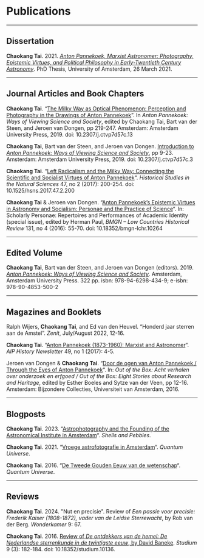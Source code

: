 # Publications
------
## Dissertation

**Chaokang Tai**. 2021. [_Anton Pannekoek, Marxist Astronomer: Photography, Epistemic Virtues, and Political Philosophy in Early-Twentieth Century Astronomy_](https://hdl.handle.net/11245.1/ffd11908-9018-492c-8805-952387d964fc). PhD Thesis, University of Amsterdam, 26 March 2021.

------
## Journal Articles and Book Chapters

**Chaokang Tai**. “[The Milky Way as Optical Phenomenon: Perception and Photography in the Drawings of Anton Pannekoek](https://hcommons.org/deposits/item/hc:26963/)”. In _Anton Pannekoek: Ways of Viewing Science and Society_, edited by Chaokang Tai, Bart van der Steen, and Jeroen van Dongen, pp 219-247. Amsterdam: Amsterdam University Press, 2019. doi: 10.2307/j.ctvp7d57c.13

**Chaokang Tai**, Bart van der Steen, and Jeroen van Dongen. [Introduction to _Anton Pannekoek: Ways of Viewing Science and Society_](https://hcommons.org/deposits/item/hc:26965/), pp 9-23. Amsterdam: Amsterdam University Press, 2019. doi: 10.2307/j.ctvp7d57c.3

**Chaokang Tai**. “[Left Radicalism and the Milky Way: Connecting the Scientific and Socialist Virtues of Anton Pannekoek](https://hcommons.org/deposits/item/hc:17035/)“. _Historical Studies in the Natural Sciences_ 47, no 2 (2017): 200-254. doi: 10.1525/hsns.2017.47.2.200

**Chaokang Tai** & Jeroen van Dongen. “[Anton Pannekoek’s Epistemic Virtues in Astronomy and Socialism: Personae and the Practice of Science](https://www.bmgn-lchr.nl/articles/10.18352/bmgn-lchr.10264)“. In: Scholarly Personae: Repertoires and Performances of Academic Identity (special issue), edited by Herman Paul, _BMGN – Low Countries Historical Review_ 131, no 4 (2016): 55-70. doi: 10.18352/bmgn-lchr.10264

------
## Edited Volume

**Chaokang Tai**, Bart van der Steen, and Jeroen van Dongen (editors). 2019. [_Anton Pannekoek: Ways of Viewing Science and Society_](https://hcommons.org/deposits/item/hc:26915/). Amsterdam, Amsterdam University Press. 322 pp. isbn: 978-94-6298-434-9; e-isbn: 978-90-4853-500-2

------
## Magazines and Booklets

Ralph Wijers, **Chaokang Tai**, and Ed van den Heuvel. “Honderd jaar sterren aan de Amstel”. _Zenit_, July/August 2022, 12-16.

**Chaokang Tai**. “[Anton Pannekoek (1873-1960): Marxist and Astronomer](https://hcommons.org/deposits/item/hc:20547/)“. _AIP History Newsletter_ 49, no 1 (2017): 4-5.

Jeroen van Dongen & **Chaokang Tai**. “[Door de ogen van Anton Pannekoek / Through the Eyes of Anton Pannekoek](https://issuu.com/bijzonderecollectiesuva/docs/out_of_the_box/12)“. In: _Out of the Box: Acht verhalen over onderzoek en erfgoed / Out of the Box: Eight Stories about Research and Heritage_, edited by Esther Boeles and Sytze van der Veen, pp 12-16. Amsterdam: Bijzondere Collecties, Universiteit van Amsterdam, 2016.

------
## Blogposts

**Chaokang Tai**. 2023. “[Astrophotography and the Founding of the Astronomical Institute in Amsterdam](https://www.shellsandpebbles.com/2023/09/11/astrophotography-and-the-founding-of-the-astronomical-institute-in-amsterdam/)“. _Shells and Pebbles_.

**Chaokang Tai**. 2021. “[Vroege astrofotografie in Amsterdam](https://www.quantumuniverse.nl/vroege-astrofotografie-in-amsterdam)“. _Quantum Universe_.

**Chaokang Tai**. 2016. “[De Tweede Gouden Eeuw van de wetenschap](https://www.quantumuniverse.nl/de-tweede-gouden-eeuw-van-de-wetenschap)“. _Quantum Universe_.

------
## Reviews
**Chaokang Tai**. 2024. "Nut en precisie". Review of _Een passie voor precisie: Frederik Kaiser (1808-1872), vader van de Leidse Sterrewacht_, by Rob van der Berg. _Wonderkamer_ 9: 67.

**Chaokang Tai**. 2016. [Review of _De ontdekkers van de hemel: De Nederlandse sterrenkunde in de twintigste eeuw_, by David Baneke](https://www.gewina-studium.nl/article/10.18352/studium.10136/). _Studium_ 9 (3): 182-184. doi: 10.18352/studium.10136.